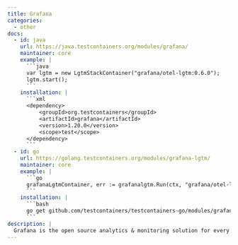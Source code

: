 ```yaml
---
title: Grafana
categories:
  - other
docs:
  - id: java
    url: https://java.testcontainers.org/modules/grafana/
    maintainer: core
    example: |
      ```java
      var lgtm = new LgtmStackContainer("grafana/otel-lgtm:0.6.0");
      lgtm.start();
      ```
    installation: |
      ```xml
      <dependency>
          <groupId>org.testcontainers</groupId>
          <artifactId>grafana</artifactId>
          <version>1.20.0</version>
          <scope>test</scope>
      </dependency>
      ```
  - id: go
    url: https://golang.testcontainers.org/modules/grafana-lgtm/
    maintainer: core
    example: |
      ```go
      grafanaLgtmContainer, err := grafanalgtm.Run(ctx, "grafana/otel-lgtm:0.6.0")
      ```
    installation: |
      ```bash
      go get github.com/testcontainers/testcontainers-go/modules/grafanalgtm
      ```
description: |
  Grafana is the open source analytics & monitoring solution for every database.
---
```

